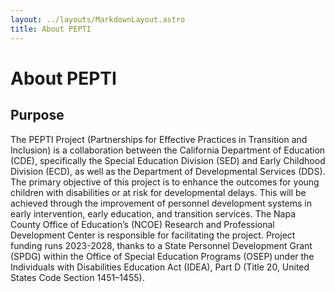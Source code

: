```yaml
---
layout: ../layouts/MarkdownLayout.astro
title: About PEPTI
---
```


# About PEPTI

## Purpose

The PEPTI Project (Partnerships for Effective Practices in Transition and Inclusion) is a collaboration between the California Department of Education (CDE), specifically the Special Education Division (SED) and Early Childhood Division (ECD), as well as the Department of Developmental Services (DDS). The primary objective of this project is to enhance the outcomes for young children with disabilities or at risk for developmental delays. This will be achieved through the improvement of personnel development systems in early intervention, early education, and transition services. The Napa County Office of Education’s (NCOE) Research and Professional Development Center is responsible for facilitating the project. Project funding runs 2023-2028, thanks to a State Personnel Development Grant (SPDG) within the Office of Special Education Programs (OSEP) under the Individuals with Disabilities Education Act (IDEA), Part D (Title 20, United States Code Section 1451–1455). 
